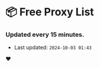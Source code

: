 # :package: Free Proxy List
### Updated every 15 minutes.

- Last updated: `2024-10-03 01:43`

:heart:
